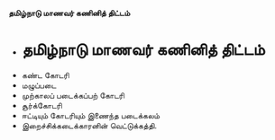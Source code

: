 **தமிழ்நாடு மாணவர் கணினித் திட்டம்**
- # தமிழ்நாடு மாணவர் கணினித் திட்டம்
- கண்ட கோடரி
- மழுப்படை
- முற்காலப் படைக்கப்பற் கோடரி
- சூர்க்கோடரி
- ஈட்டியும் கோடரியும் இணைந்த படைக்கலம்
- இறைச்சிக்கடைக்காரனின் வெட்டுக்கத்தி.

